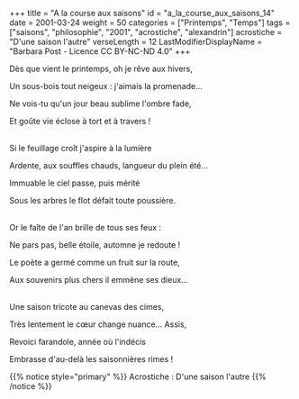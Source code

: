 +++
title = "A la course aux saisons"
id = "a_la_course_aux_saisons_14"
date = 2001-03-24
weight = 50
categories = ["Printemps", "Temps"]
tags = ["saisons", "philosophie", "2001", "acrostiche", "alexandrin"]
acrostiche = "D'une saison l'autre"
verseLength = 12
LastModifierDisplayName = "Barbara Post - Licence CC BY-NC-ND 4.0"
+++

Dès que vient le printemps, oh je rêve aux hivers,

Un sous-bois tout neigeux : j'aimais la promenade...

Ne vois-tu qu'un jour beau sublime l'ombre fade,

Et goûte vie éclose à tort et à travers !

 \
Si le feuillage croît j'aspire à la lumière

Ardente, aux souffles chauds, langueur du plein été...

Immuable le ciel passe, puis mérité

Sous les arbres le flot défait toute poussière.

 \
Or le faîte de l'an brille de tous ses feux :

Ne pars pas, belle étoile, automne je redoute !

Le poète a germé comme un fruit sur la route,

Aux souvenirs plus chers il emmène ses dieux...

 \
Une saison tricote au canevas des cimes,

Très lentement le cœur change nuance... Assis,

Revoici farandole, année où l'indécis

Embrasse d'au-delà les saisonnières rimes !

{{% notice style="primary" %}}
Acrostiche : D'une saison l'autre
{{% /notice %}}
